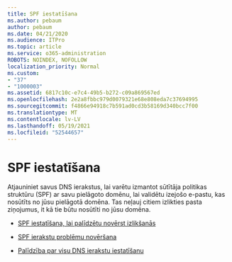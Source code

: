 ```yaml
---
title: SPF iestatīšana
ms.author: pebaum
author: pebaum
ms.date: 04/21/2020
ms.audience: ITPro
ms.topic: article
ms.service: o365-administration
ROBOTS: NOINDEX, NOFOLLOW
localization_priority: Normal
ms.custom:
- "37"
- "1000003"
ms.assetid: 6817c10c-e7c4-49b5-b272-c09a869567ed
ms.openlocfilehash: 2e2a8fbbc979d0079321e68e808eda7c37694995
ms.sourcegitcommit: f4866e94918c7b591ad0cd3b58169d340bcc7f00
ms.translationtype: MT
ms.contentlocale: lv-LV
ms.lasthandoff: 05/19/2021
ms.locfileid: "52544657"
---
```

# <a name="set-up-spf"></a>SPF iestatīšana

Atjauniniet savus DNS ierakstus, lai varētu izmantot sūtītāja politikas struktūru (SPF) ar savu pielāgoto domēnu, lai validētu izejošo e-pastu, kas nosūtīts no jūsu pielāgotā domēna. Tas neļauj citiem izlikties pasta ziņojumus, it kā tie būtu nosūtīti no jūsu domēna.
  
- [SPF iestatīšana, lai palīdzētu novērst izlikšanās](/microsoft-365/security/office-365-security/set-up-spf-in-office-365-to-help-prevent-spoofing)

- [SPF ierakstu problēmu novēršana](/microsoft-365/security/office-365-security/how-office-365-uses-spf-to-prevent-spoofing#SPFTroubleshoot)

- [Palīdzība par visu DNS ierakstu iestatīšanu](/microsoft-365/admin/get-help-with-domains/create-dns-records-at-any-dns-hosting-provider)
